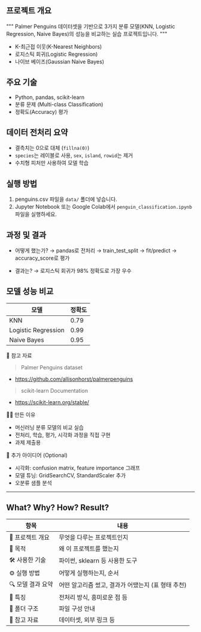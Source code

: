 ## 프로젝트 개요
"""
Palmer Penguins 데이터셋을 기반으로 3가지 분류 모델(KNN, Logistic Regression, Naive Bayes)의 성능을 비교하는 실습 프로젝트입니다.
"""
- K-최근접 이웃(K-Nearest Neighbors)
- 로지스틱 회귀(Logistic Regression)
- 나이브 베이즈(Gaussian Naive Bayes)

## 주요 기술
- Python, pandas, scikit-learn
- 분류 문제 (Multi-class Classification)
- 정확도(Accuracy) 평가

## 데이터 전처리 요약
- 결측치는 0으로 대체 (`fillna(0)`)
- `species`는 레이블로 사용, `sex`, `island`, `rowid`는 제거
- 수치형 피처만 사용하여 모델 학습

## 실행 방법
1. penguins.csv 파일을 `data/` 폴더에 넣습니다.
2. Jupyter Notebook 또는 Google Colab에서 `penguin_classification.ipynb` 파일을 실행하세요.

## 과정 및 결과
- 어떻게 했는가?
→ pandas로 전처리 → train_test_split → fit/predict → accuracy_score로 평가

- 결과는?
→ 로지스틱 회귀가 98% 정확도로 가장 우수

## 모델 성능 비교

| 모델 | 정확도 |
|------|--------|
| KNN | 0.79 |
| Logistic Regression | 0.99 |
| Naive Bayes | 0.95 |

📌 참고 자료
> Palmer Penguins dataset
- https://github.com/allisonhorst/palmerpenguins

> scikit-learn Documentation
- https://scikit-learn.org/stable/

🙋‍♀️ 만든 이유
- 머신러닝 분류 모델의 비교 실습
- 전처리, 학습, 평가, 시각화 과정을 직접 구현
- 과제 제출용

🧠 추가 아이디어 (Optional)
- 시각화: confusion matrix, feature importance 그래프
- 모델 튜닝: GridSearchCV, StandardScaler 추가
- 오분류 샘플 분석





---------------------------------------------------
## What? Why? How? Result?

|  항목  |	내용  |
|-------|--------------|
|📂 프로젝트 개요|	무엇을 다루는 프로젝트인지   |
|🎯 목적|	왜 이 프로젝트를 했는지    |
|🛠 사용한 기술|	파이썬, sklearn 등 사용한 도구    |
|⚙️ 실행 방법|	어떻게 실행하는지, 순서     |
|🔍 모델 결과 요약|	어떤 알고리즘 썼고, 결과가 어땠는지 (표 형태 추천)    |
|📌 특징|	전처리 방식, 흥미로운 점 등    |
|📁 폴더 구조|	파일 구성 안내   |
|🔗 참고 자료|	데이터셋, 외부 링크 등    |